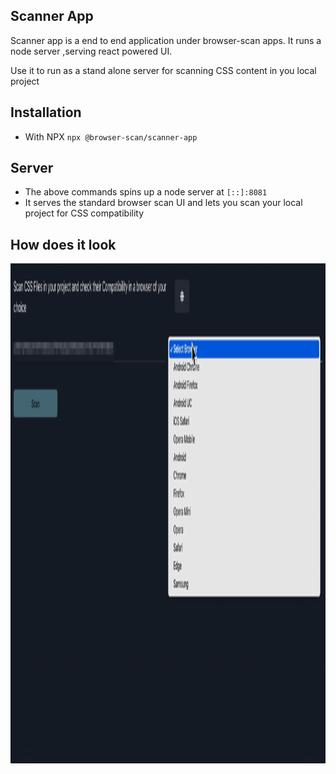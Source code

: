## Scanner App

Scanner app is a end to end application under browser-scan apps.
It runs a node server ,serving react powered UI.

Use it to run as a stand alone server for scanning CSS content in you local project

## Installation

- With NPX
  `npx @browser-scan/scanner-app`

## Server

- The above commands spins up a node server at `[::]:8081`
- It serves the standard browser scan UI and lets you scan your local project for CSS compatibility

## How does it look

<img src="./mock-up.gif" height="800" width="800" />
